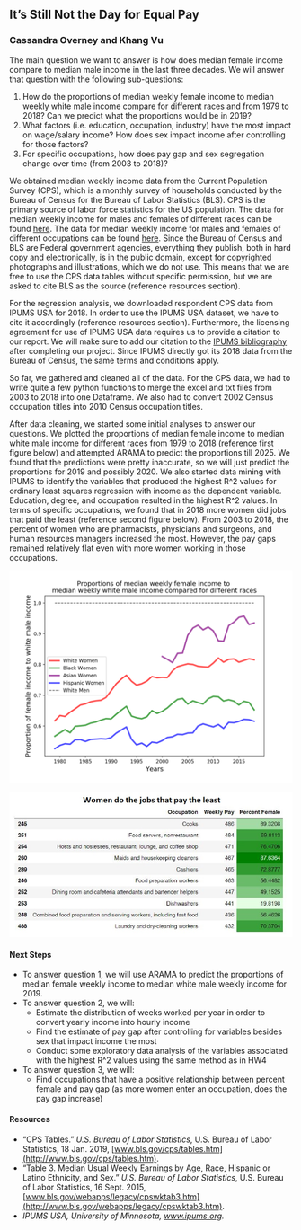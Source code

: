 ## **It’s Still Not the Day for Equal Pay**

### Cassandra Overney and Khang Vu

The main question we want to answer is how does median female income compare to median male income in the last three decades. We will answer that question with the following sub-questions:

1. How do the proportions of median weekly female income to median weekly white male income compare for different races and from 1979 to 2018? Can we predict what the proportions would be in 2019?
2. What factors (i.e. education, occupation, industry) have the most impact on wage/salary income? How does sex impact income after controlling for those factors?
3. For specific occupations, how does pay gap and sex segregation change over time (from 2003 to 2018)?

We obtained median weekly income data from the Current Population Survey (CPS), which is a monthly survey of households conducted by the Bureau of Census for the Bureau of Labor Statistics (BLS). CPS is the primary source of labor force statistics for the US population. The data for median weekly income for males and females of different races can be found [here](https://www.bls.gov/webapps/legacy/cpswktab3.htm). The data for median weekly income for males and females of different occupations can be found [here](https://www.bls.gov/cps/tables.htm). Since the Bureau of Census and BLS are Federal government agencies, everything they publish, both in hard copy and electronically, is in the public domain, except for copyrighted photographs and illustrations, which we do not use. This means that we are free to use the CPS data tables without specific permission, but we are asked to cite BLS as the source (reference resources section).

For the regression analysis, we downloaded respondent CPS data from IPUMS USA for 2018. In order to use the IPUMS USA dataset, we have to cite it accordingly (reference resources section). Furthermore, the licensing agreement for use of IPUMS USA data requires us to provide a citation to our report. We will make sure to add our citation to the [IPUMS bibliography](https://bibliography.ipums.org/) after completing our project. Since IPUMS directly got its 2018 data from the Bureau of Census, the same terms and conditions apply.

So far, we gathered and cleaned all of the data. For the CPS data, we had to write quite a few python functions to merge the excel and txt files from 2003 to 2018 into one Dataframe. We also had to convert 2002 Census occupation titles into 2010 Census occupation titles.

After data cleaning, we started some initial analyses to answer our questions. We plotted the proportions of median female income to median white male income for different races from 1979 to 2018 (reference first figure below) and attempted ARAMA to predict the proportions till 2025. We found that the predictions were pretty inaccurate, so we will just predict the proportions for 2019 and possibly 2020. We also started data mining with IPUMS to identify the variables that produced the highest R^2 values for ordinary least squares regression with income as the dependent variable. Education, degree, and occupation resulted in the highest R^2 values. In terms of specific occupations, we found that in 2018 more women did jobs that paid the least (reference second figure below). From 2003 to 2018, the percent of women who are pharmacists, physicians and surgeons, and human resources managers increased the most. However, the pay gaps remained relatively flat even with more women working in those occupations.

![proportion-female-to-male-income](Images/proportion-female-to-male-income.png)

![occupations-sex-segregation.jpg](Images/occupations-sex-segregation.jpg)

#### Next Steps

- To answer question 1, we will use ARAMA to predict the proportions of median female weekly income to median white male weekly income for 2019.
- To answer question 2, we will:
    - Estimate the distribution of weeks worked per year in order to convert yearly income into hourly income
    - Find the estimate of pay gap after controlling for variables besides sex that impact income the most
    - Conduct some exploratory data analysis of the variables associated with the highest R^2 values using the same method as in HW4
- To answer question 3, we will:
    - Find occupations that have a positive relationship between percent female and pay gap (as more women enter an occupation, does the pay gap increase)

#### Resources

- “CPS Tables.” *U.S. Bureau of Labor Statistics*, U.S. Bureau of Labor Statistics, 18 Jan. 2019, [www.bls.gov/cps/tables.htm](http://www.bls.gov/cps/tables.htm).
- “Table 3. Median Usual Weekly Earnings by Age, Race, Hispanic or Latino Ethnicity, and Sex.” *U.S. Bureau of Labor Statistics*, U.S. Bureau of Labor Statistics, 16 Sept. 2015, [www.bls.gov/webapps/legacy/cpswktab3.htm](http://www.bls.gov/webapps/legacy/cpswktab3.htm).
- *IPUMS USA, University of Minnesota, www.ipums.org.*
